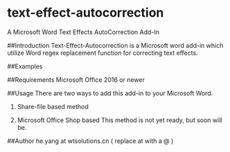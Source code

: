 # text-effect-autocorrection
A Microsoft Word Text Effects AutoCorrection Add-In

##Introduction
Text-Effect-Autocorrection is a Microsoft word add-in which utilize Word regex replacement function for correcting text effects.

##Examples



##Requirements
Microsoft Office 2016 or newer

##Usage
There are two ways to add this add-in to your Microsoft Word.
1. Share-file based method

2. Microsoft Office Shop based
This method is not yet ready, but soon will be.

##Author
he.yang at wtsolutions.cn ( replace at with a @ )

